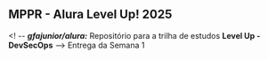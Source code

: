 ## MPPR - Alura Level Up! 2025 
<! --
***gfajunior/alura:***
Repositório para a trilha de estudos **Level Up - DevSecOps**
-->
Entrega da Semana 1